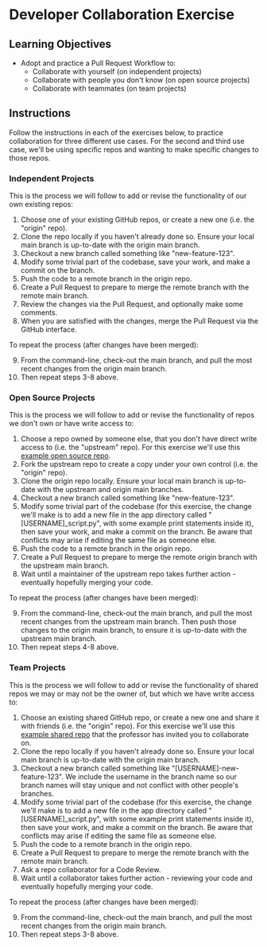 # Developer Collaboration Exercise

## Learning Objectives

  + Adopt and practice a Pull Request Workflow to:
    + Collaborate with yourself (on independent projects)
    + Collaborate with people you don't know (on open source projects)
    + Collaborate with teammates (on team projects)

## Instructions

Follow the instructions in each of the exercises below, to practice collaboration for three different use cases. For the second and third use case, we'll be using specific repos and wanting to make specific changes to those repos.

### Independent Projects

This is the process we will follow to add or revise the functionality of our own existing repos:

  1. Choose one of your existing GitHub repos, or create a new one (i.e. the "origin" repo).
  2. Clone the repo locally if you haven't already done so. Ensure your local main branch is up-to-date with the origin main branch.
  3. Checkout a new branch called something like "new-feature-123".
  4. Modify some trivial part of the codebase, save your work, and make a commit on the branch.
  5. Push the code to a remote branch in the origin repo.
  6. Create a Pull Request to prepare to merge the remote branch with the remote main branch.
  7. Review the changes via the Pull Request, and optionally make some comments.
  8. When you are satisfied with the changes, merge the Pull Request via the GitHub interface.

To repeat the process (after changes have been merged):

  9.  From the command-line, check-out the main branch, and pull the most recent changes from the origin main branch.
  10. Then repeat steps 3-8 above.


### Open Source Projects

This is the process we will follow to add or revise the functionality of repos we don't own or have write access to:

  1. Choose a repo owned by someone else, that you don't have direct write access to (i.e. the "upstream" repo). For this exercise we'll use this [example open source repo](https://github.com/prof-rossetti/example-open-source-repo-2021).
  2. Fork the upstream repo to create a copy under your own control (i.e. the "origin" repo).
  3. Clone the origin repo locally. Ensure your local main branch is up-to-date with the upstream and origin main branches.
  4. Checkout a new branch called something like "new-feature-123".
  5. Modify some trivial part of the codebase (for this exercise, the change we'll make is to add a new file in the app directory called "[USERNAME]_script.py", with some example print statements inside it), then save your work, and make a commit on the branch. Be aware that conflicts may arise if editing the same file as someone else.
  6. Push the code to a remote branch in the origin repo.
  7. Create a Pull Request to prepare to merge the remote origin branch with the upstream main branch.
  8. Wait until a maintainer of the upstream repo takes further action - eventually hopefully merging your code.

To repeat the process (after changes have been merged):

  9. From the command-line, check-out the main branch, and pull the most recent changes from the upstream main branch. Then push those changes to the origin main branch, to ensure it is up-to-date with the upstream main branch.
  10. Then repeat steps 4-8 above.

### Team Projects

This is the process we will follow to add or revise the functionality of shared repos we may or may not be the owner of, but which we have write access to:

  1. Choose an existing shared GitHub repo, or create a new one and share it with friends (i.e. the "origin" repo). For this exercise we'll use this [example shared repo](https://github.com/prof-rossetti/our-shared-repo-2021) that the professor has invited you to collaborate on.
  2. Clone the repo locally if you haven't already done so. Ensure your local main branch is up-to-date with the origin main branch.
  3. Checkout a new branch called something like "[USERNAME]-new-feature-123". We include the username in the branch name so our branch names will stay unique and not conflict with other people's branches.
  4. Modify some trivial part of the codebase (for this exercise, the change we'll make is to add a new file in the app directory called "[USERNAME]_script.py", with some example print statements inside it), then save your work, and make a commit on the branch. Be aware that conflicts may arise if editing the same file as someone else.
  5. Push the code to a remote branch in the origin repo.
  6. Create a Pull Request to prepare to merge the remote branch with the remote main branch.
  7. Ask a repo collaborator for a Code Review.
  8. Wait until a collaborator takes further action - reviewing your code and eventually hopefully merging your code.

To repeat the process (after changes have been merged):

  9.  From the command-line, check-out the main branch, and pull the most recent changes from the origin main branch.
  10. Then repeat steps 3-8 above.
